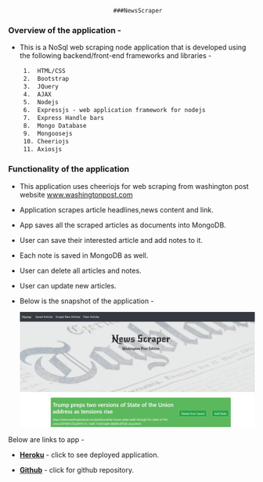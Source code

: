                                   ###NewsScraper


### Overview of the application -
* This is a NoSql web scraping node application that is developed using the following backend/front-end frameworks and libraries -

       1.  HTML/CSS
       2.  Bootstrap 
       3.  JQuery 
       4.  AJAX 
       5.  Nodejs 
       6.  Expressjs - web application framework for nodejs
       7.  Express Handle bars
       8.  Mongo Database
       9.  Mongoosejs
       10. Cheeriojs
       11. Axiosjs
   
       
### Functionality of the application
* This application uses cheeriojs for web scraping from washington post website www.washingtonpost.com
* Application scrapes article headlines,news content and link.
* App saves all the scraped articles as documents into MongoDB.
* User can save their interested article and add notes to it.
* Each note is saved in MongoDB as well.
* User can delete all articles and notes.
* User can update new articles.


* Below is the snapshot of the application -


  ![newsscraper](https://raw.githubusercontent.com/saranyamohandas/NewsScraper/master/public/assets/images/newspaperUI.png)


Below are links to app -

 - __[Heroku](https://quiet-thicket-66044.herokuapp.com/)__ -  click to see deployed application.

- __[Github](https://github.com/saranyamohandas/NewsScraper.git)__ - click for github repository.
